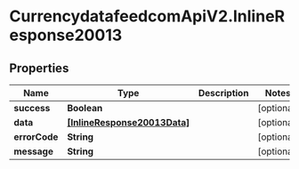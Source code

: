 # CurrencydatafeedcomApiV2.InlineResponse20013

## Properties
Name | Type | Description | Notes
------------ | ------------- | ------------- | -------------
**success** | **Boolean** |  | [optional] 
**data** | [**[InlineResponse20013Data]**](InlineResponse20013Data.md) |  | [optional] 
**errorCode** | **String** |  | [optional] 
**message** | **String** |  | [optional] 
